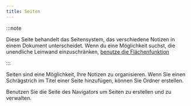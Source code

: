 ```yaml
---
title: Seiten
---
```


:::note

Diese Seite behandelt das Seitensystem, das verschiedene Notizen in einem Dokument unterscheidet. Wenn du eine Möglichkeit suchst, die unendliche Leinwand einzuschränken, [benutze die Flächenfunktion](../area)

:::

Seiten sind eine Möglichkeit, Ihre Notizen zu organisieren.
Wenn Sie einen Schrägstrich im Titel einer Seite hinzufügen, können Sie Ordner erstellen.

Benutzen Sie die Seite des Navigators um Seiten zu erstellen und zu verwalten.
